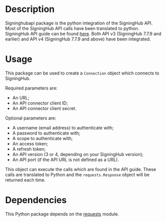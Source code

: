 # Description
Signinghubapi package is the python integration of the SigningHub API. Most of the SigningHub API calls have been translated to python.
SigningHub API guide can be found [here](https://manuals.keysign.eu).
Both API v3 (SigningHub 7.7.9 and earlier) and API v4 (SigningHub 7.7.9 and above) have been integrated.

# Usage
This package can be used to create a ```Connection``` object which connects to SigningHub.

Required parameters are:
- An URL;
- An API connector client ID;
- An API connector client secret.

Optional parameters are:
- A username (email address) to authenticate with;
- A password to authenticate with;
- A scope to authenticate with;
- An access token;
- A refresh token;
- An API version (3 or 4, depending on your SigningHub version);
- An API port (if the API URL is not defined as a URL).

This object can execute the calls which are found in the API guide. These calls are translated to Python and the ```requests.Response``` object will be returned each time.

# Dependencies
This Python package depends on the [requests](https://pypi.org/project/requests/) module.
